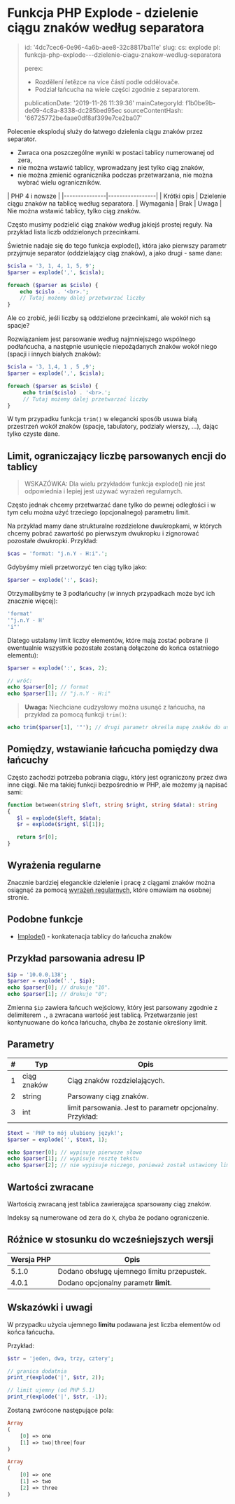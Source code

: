 Funkcja PHP Explode - dzielenie ciągu znaków według separatora
==============================================================

> id: '4dc7cec6-0e96-4a6b-aee8-32c8817ba11e'
> slug:
> 	cs: explode
> 	pl: funkcja-php-explode---dzielenie-ciagu-znakow-wedlug-separatora
> 
> perex:
> 	- Rozdělení řetězce na více částí podle oddělovače.
> 	- Podział łańcucha na wiele części zgodnie z separatorem.
> 
> publicationDate: '2019-11-26 11:39:36'
> mainCategoryId: f1b0be9b-de09-4c8a-8338-dc285bed95ec
> sourceContentHash: '66725772be4aae0df8af399e7ce2ba07'

Polecenie eksploduj służy do łatwego dzielenia ciągu znaków przez separator.

- Zwraca ona poszczególne wyniki w postaci tablicy numerowanej od zera,
- nie można wstawić tablicy, wprowadzany jest tylko ciąg znaków,
- nie można zmienić ogranicznika podczas przetwarzania, nie można wybrać wielu ograniczników.

| PHP 4 i nowsze |
|---------------|-----------------|
| Krótki opis | Dzielenie ciągu znaków na tablicę według separatora.
| Wymagania | Brak
| Uwaga | Nie można wstawić tablicy, tylko ciąg znaków.

Często musimy podzielić ciąg znaków według jakiejś prostej reguły. Na przykład lista liczb oddzielonych przecinkami.

Świetnie nadaje się do tego funkcja explode(), która jako pierwszy parametr przyjmuje separator (oddzielający ciąg znaków), a jako drugi - same dane:

```php
$cisla = '3, 1, 4, 1, 5, 9';
$parser = explode(',', $cisla);

foreach ($parser as $cislo) {
	echo $cislo . '<br>.';
	// Tutaj możemy dalej przetwarzać liczby
}
```

Ale co zrobić, jeśli liczby są oddzielone przecinkami, ale wokół nich są spacje?

Rozwiązaniem jest parsowanie według najmniejszego wspólnego podłańcucha, a następnie usunięcie niepożądanych znaków wokół niego (spacji i innych białych znaków):

```php
$cisla = '3, 1,4, 1 , 5 ,9';
$parser = explode(',', $cisla);

foreach ($parser as $cislo) {
     echo trim($cislo) . '<br>.';
     // Tutaj możemy dalej przetwarzać liczby
}
```

W tym przypadku funkcja `trim()` w elegancki sposób usuwa białą przestrzeń wokół znaków (spacje, tabulatory, podziały wierszy, ...), dając tylko czyste dane.

Limit, ograniczający liczbę parsowanych encji do tablicy
--------------------------

> WSKAZÓWKA: Dla wielu przykładów funkcja explode() nie jest odpowiednia i lepiej jest używać wyrażeń regularnych.

Często jednak chcemy przetwarzać dane tylko do pewnej odległości i w tym celu można użyć trzeciego (opcjonalnego) parametru limit.

Na przykład mamy dane strukturalne rozdzielone dwukropkami, w których chcemy pobrać zawartość po pierwszym dwukropku i zignorować pozostałe dwukropki.
Przykład:

```php
$cas = 'format: "j.n.Y - H:i".';
```

Gdybyśmy mieli przetworzyć ten ciąg tylko jako:

```php
$parser = explode(':', $cas);
```

Otrzymalibyśmy te 3 podłańcuchy (w innych przypadkach może być ich znacznie więcej):

```php
'format'
'"j.n.Y - H'
'i"'
```

Dlatego ustalamy limit liczby elementów, które mają zostać pobrane (i ewentualnie wszystkie pozostałe zostaną dołączone do końca ostatniego elementu):

```php
$parser = explode(':', $cas, 2);

// wróć:
echo $parser[0]; // format
echo $parser[1]; // "j.n.Y - H:i"
```

> **Uwaga:** Niechciane cudzysłowy można usunąć z łańcucha, na przykład za pomocą funkcji `trim()`:

```php
echo trim($parser[1], '"'); // drugi parametr określa mapę znaków do usunięcia
```

Pomiędzy, wstawianie łańcucha pomiędzy dwa łańcuchy
--------------------------

Często zachodzi potrzeba pobrania ciągu, który jest ograniczony przez dwa inne ciągi. Nie ma takiej funkcji bezpośrednio w PHP, ale możemy ją napisać sami:

```php
function between(string $left, string $right, string $data): string
{
   $l = explode($left, $data);
   $r = explode($right, $l[1]);

   return $r[0];
}
```

Wyrażenia regularne
--------------------------

Znacznie bardziej eleganckie dzielenie i pracę z ciągami znaków można osiągnąć za pomocą <a href="/regex">wyrażeń regularnych</a>, które omawiam na osobnej stronie.

Podobne funkcje
--------------------------

- <a href="/function-implode">Implode()</a> - konkatenacja tablicy do łańcucha znaków

Przykład parsowania adresu IP
--------------------------

```php
$ip = '10.0.0.138';
$parser = explode('.', $ip);
echo $parser[0]; // drukuje "10".
echo $parser[1]; // drukuje "0";
```

Zmienna `$ip` zawiera łańcuch wejściowy, który jest parsowany zgodnie z delimiterem `.`, a zwracana wartość jest tablicą. Przetwarzanie jest kontynuowane do końca łańcucha, chyba że zostanie określony limit.

Parametry
--------------------------

| # | Typ | Opis
|---|--------|------|
| 1 | ciąg znaków | Ciąg znaków rozdzielających.
| 2 | string | Parsowany ciąg znaków.
| 3 | int | limit parsowania. Jest to parametr opcjonalny. Przykład:

```php
$text = 'PHP to mój ulubiony język!';
$parser = explode('', $text, 1);

echo $parser[0]; // wypisuje pierwsze słowo
echo $parser[1]; // wypisuje resztę tekstu
echo $parser[2]; // nie wypisuje niczego, ponieważ został ustawiony limit!
```

Wartości zwracane
--------------------------

Wartością zwracaną jest tablica zawierająca sparsowany ciąg znaków.

Indeksy są numerowane od zera do `X`, chyba że podano ograniczenie.

Różnice w stosunku do wcześniejszych wersji
--------------------------

| Wersja PHP | Opis |
|-----------|-------|
| 5.1.0 | Dodano obsługę ujemnego limitu przepustek.
| 4.0.1 | Dodano opcjonalny parametr **limit**.

Wskazówki i uwagi
--------------------------

W przypadku użycia ujemnego **limitu** podawana jest liczba elementów od końca łańcucha.

Przykład:

```php
$str = 'jeden, dwa, trzy, cztery';

// granica dodatnia
print_r(explode('|', $str, 2));

// limit ujemny (od PHP 5.1)
print_r(explode('|', $str, -1));
```

Zostaną zwrócone następujące pola:

```php
Array
(
    [0] => one
    [1] => two|three|four
)

Array
(
    [0] => one
    [1] => two
    [2] => three
)
```

